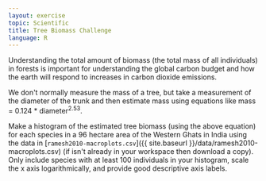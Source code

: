 ```yaml
---
layout: exercise
topic: Scientific
title: Tree Biomass Challenge
language: R
---
```


Understanding the total amount of biomass (the total mass of all individuals) in 
forests is important for understanding the global carbon budget and how the 
earth will respond to increases in carbon dioxide emissions.

We don't normally measure the mass of a tree, but take a measurement of the
diameter of the trunk and then estimate mass using equations
like mass = 0.124 * diameter<sup>2.53</sup>.

Make a histogram of the estimated tree biomass (using the above equation) for each
species in a 96 hectare area of the Western Ghats in India using the data in
[`ramesh2010-macroplots.csv`]({{ site.baseurl }}/data/ramesh2010-macroplots.csv)
(if isn't already in your workspace then download a copy). Only include species
with at least 100 individuals in your histogram, scale the x axis logarithmically,
and provide good descriptive axis labels.
